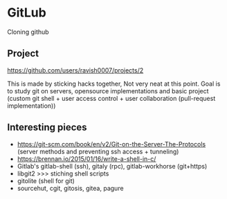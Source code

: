 # GitLub
Cloning github

## Project
https://github.com/users/ravish0007/projects/2

This is made by sticking hacks together, Not very neat at this point.
Goal is to study git on servers, opensource implementations and basic project (custom git shell + user access control + user collaboration (pull-request implementation))

## Interesting pieces
- https://git-scm.com/book/en/v2/Git-on-the-Server-The-Protocols  (server methods and preventing ssh access + tunneling)
- https://brennan.io/2015/01/16/write-a-shell-in-c/
- Gitlab's gitlab-shell (ssh), gitaly (rpc), gitlab-workhorse (git+https)
- libgit2 >>> stiching shell scripts
- gitolite (shell for git)
- sourcehut, cgit, gitosis, gitea, pagure
